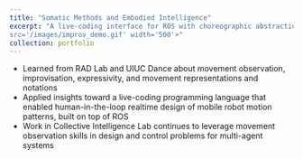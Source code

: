 ```yaml
---
title: "Somatic Methods and Embodied Intelligence"
excerpt: "A live-coding interface for ROS with choreographic abstractions <br/><img
src='/images/improv_demo.gif' width='500'>"
collection: portfolio
---
```


- Learned from RAD Lab and UIUC Dance about movement observation, improvisation,
expressivity, and movement representations and notations
- Applied insights toward a live-coding programming language that enabled human-in-the-loop
realtime design of mobile robot motion patterns, built on top of ROS
- Work in Collective Intelligence Lab continues to leverage movement observation
skills in design and control problems for multi-agent systems
